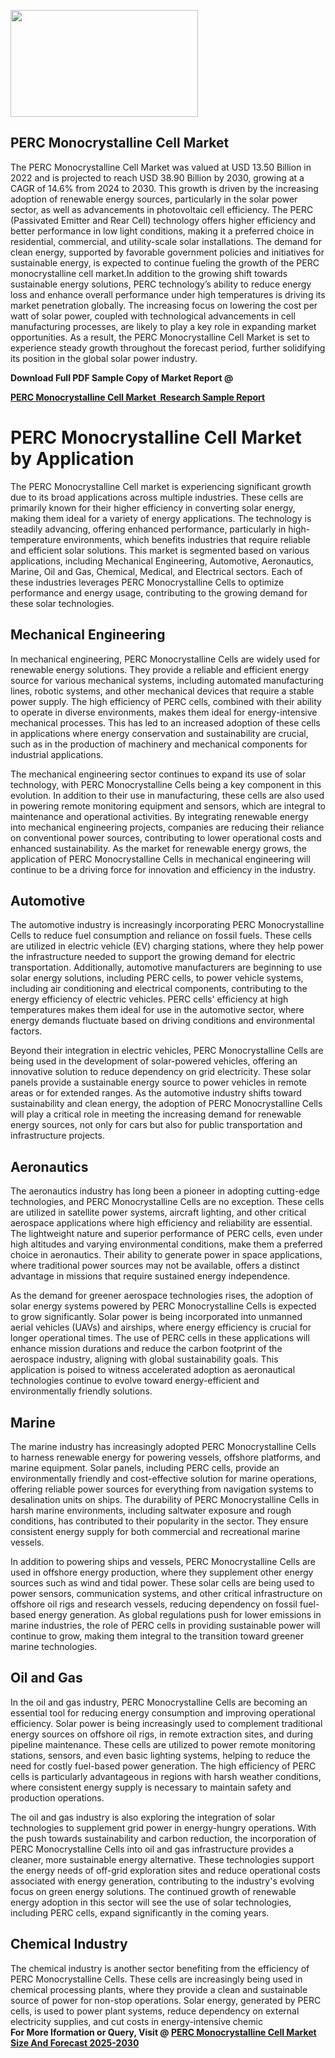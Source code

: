 <p><img class="alignnone size-medium wp-image-20088" src="https://ffe5etoiles.com/wp-content/uploads/2024/12/MST1-300x171.png" alt="" width="300" height="171" /></p><p><p> <h2>PERC Monocrystalline Cell Market </h2><p>The PERC Monocrystalline Cell Market was valued at USD 13.50 Billion in 2022 and is projected to reach USD 38.90 Billion by 2030, growing at a CAGR of 14.6% from 2024 to 2030. This growth is driven by the increasing adoption of renewable energy sources, particularly in the solar power sector, as well as advancements in photovoltaic cell efficiency. The PERC (Passivated Emitter and Rear Cell) technology offers higher efficiency and better performance in low light conditions, making it a preferred choice in residential, commercial, and utility-scale solar installations. The demand for clean energy, supported by favorable government policies and initiatives for sustainable energy, is expected to continue fueling the growth of the PERC monocrystalline cell market.In addition to the growing shift towards sustainable energy solutions, PERC technology’s ability to reduce energy loss and enhance overall performance under high temperatures is driving its market penetration globally. The increasing focus on lowering the cost per watt of solar power, coupled with technological advancements in cell manufacturing processes, are likely to play a key role in expanding market opportunities. As a result, the PERC Monocrystalline Cell Market is set to experience steady growth throughout the forecast period, further solidifying its position in the global solar power industry.</p><p><strong>Download Full PDF Sample Copy of Market Report @</strong></p><p><strong><a href="https://www.verifiedmarketreports.com/download-sample/?rid=372806&utm_source=Sites-google&utm_medium=265" target="_blank">PERC Monocrystalline Cell Market &nbsp;Research Sample Report</a></strong></p><p><h1>PERC Monocrystalline Cell Market by Application</h1><p>The PERC Monocrystalline Cell market is experiencing significant growth due to its broad applications across multiple industries. These cells are primarily known for their higher efficiency in converting solar energy, making them ideal for a variety of energy applications. The technology is steadily advancing, offering enhanced performance, particularly in high-temperature environments, which benefits industries that require reliable and efficient solar solutions. This market is segmented based on various applications, including Mechanical Engineering, Automotive, Aeronautics, Marine, Oil and Gas, Chemical, Medical, and Electrical sectors. Each of these industries leverages PERC Monocrystalline Cells to optimize performance and energy usage, contributing to the growing demand for these solar technologies.<h2>Mechanical Engineering</h2><p>In mechanical engineering, PERC Monocrystalline Cells are widely used for renewable energy solutions. They provide a reliable and efficient energy source for various mechanical systems, including automated manufacturing lines, robotic systems, and other mechanical devices that require a stable power supply. The high efficiency of PERC cells, combined with their ability to operate in diverse environments, makes them ideal for energy-intensive mechanical processes. This has led to an increased adoption of these cells in applications where energy conservation and sustainability are crucial, such as in the production of machinery and mechanical components for industrial applications.</p><p>The mechanical engineering sector continues to expand its use of solar technology, with PERC Monocrystalline Cells being a key component in this evolution. In addition to their use in manufacturing, these cells are also used in powering remote monitoring equipment and sensors, which are integral to maintenance and operational activities. By integrating renewable energy into mechanical engineering projects, companies are reducing their reliance on conventional power sources, contributing to lower operational costs and enhanced sustainability. As the market for renewable energy grows, the application of PERC Monocrystalline Cells in mechanical engineering will continue to be a driving force for innovation and efficiency in the industry.</p><h2>Automotive</h2><p>The automotive industry is increasingly incorporating PERC Monocrystalline Cells to reduce fuel consumption and reliance on fossil fuels. These cells are utilized in electric vehicle (EV) charging stations, where they help power the infrastructure needed to support the growing demand for electric transportation. Additionally, automotive manufacturers are beginning to use solar energy solutions, including PERC cells, to power vehicle systems, including air conditioning and electrical components, contributing to the energy efficiency of electric vehicles. PERC cells' efficiency at high temperatures makes them ideal for use in the automotive sector, where energy demands fluctuate based on driving conditions and environmental factors.</p><p>Beyond their integration in electric vehicles, PERC Monocrystalline Cells are being used in the development of solar-powered vehicles, offering an innovative solution to reduce dependency on grid electricity. These solar panels provide a sustainable energy source to power vehicles in remote areas or for extended ranges. As the automotive industry shifts toward sustainability and clean energy, the adoption of PERC Monocrystalline Cells will play a critical role in meeting the increasing demand for renewable energy sources, not only for cars but also for public transportation and infrastructure projects.</p><h2>Aeronautics</h2><p>The aeronautics industry has long been a pioneer in adopting cutting-edge technologies, and PERC Monocrystalline Cells are no exception. These cells are utilized in satellite power systems, aircraft lighting, and other critical aerospace applications where high efficiency and reliability are essential. The lightweight nature and superior performance of PERC cells, even under high altitudes and varying environmental conditions, make them a preferred choice in aeronautics. Their ability to generate power in space applications, where traditional power sources may not be available, offers a distinct advantage in missions that require sustained energy independence.</p><p>As the demand for greener aerospace technologies rises, the adoption of solar energy systems powered by PERC Monocrystalline Cells is expected to grow significantly. Solar power is being incorporated into unmanned aerial vehicles (UAVs) and airships, where energy efficiency is crucial for longer operational times. The use of PERC cells in these applications will enhance mission durations and reduce the carbon footprint of the aerospace industry, aligning with global sustainability goals. This application is poised to witness accelerated adoption as aeronautical technologies continue to evolve toward energy-efficient and environmentally friendly solutions.</p><h2>Marine</h2><p>The marine industry has increasingly adopted PERC Monocrystalline Cells to harness renewable energy for powering vessels, offshore platforms, and marine equipment. Solar panels, including PERC cells, provide an environmentally friendly and cost-effective solution for marine operations, offering reliable power sources for everything from navigation systems to desalination units on ships. The durability of PERC Monocrystalline Cells in harsh marine environments, including saltwater exposure and rough conditions, has contributed to their popularity in the sector. They ensure consistent energy supply for both commercial and recreational marine vessels.</p><p>In addition to powering ships and vessels, PERC Monocrystalline Cells are used in offshore energy production, where they supplement other energy sources such as wind and tidal power. These solar cells are being used to power sensors, communication systems, and other critical infrastructure on offshore oil rigs and research vessels, reducing dependency on fossil fuel-based energy generation. As global regulations push for lower emissions in marine industries, the role of PERC cells in providing sustainable power will continue to grow, making them integral to the transition toward greener marine technologies.</p><h2>Oil and Gas</h2><p>In the oil and gas industry, PERC Monocrystalline Cells are becoming an essential tool for reducing energy consumption and improving operational efficiency. Solar power is being increasingly used to complement traditional energy sources on offshore oil rigs, in remote extraction sites, and during pipeline maintenance. These cells are utilized to power remote monitoring stations, sensors, and even basic lighting systems, helping to reduce the need for costly fuel-based power generation. The high efficiency of PERC cells is particularly advantageous in regions with harsh weather conditions, where consistent energy supply is necessary to maintain safety and production operations.</p><p>The oil and gas industry is also exploring the integration of solar technologies to supplement grid power in energy-hungry operations. With the push towards sustainability and carbon reduction, the incorporation of PERC Monocrystalline Cells into oil and gas infrastructure provides a cleaner, more sustainable energy alternative. These technologies support the energy needs of off-grid exploration sites and reduce operational costs associated with energy generation, contributing to the industry's evolving focus on green energy solutions. The continued growth of renewable energy adoption in this sector will see the use of solar technologies, including PERC cells, expand significantly in the coming years.</p><h2>Chemical Industry</h2><p>The chemical industry is another sector benefiting from the efficiency of PERC Monocrystalline Cells. These cells are increasingly being used in chemical processing plants, where they provide a clean and sustainable source of power for non-stop operations. Solar energy, generated by PERC cells, is used to power plant systems, reduce dependency on external electricity supplies, and cut costs in energy-intensive chemic<strong><br />For More Iformation or Query, Visit @ <a href="https://www.verifiedmarketreports.com/product/perc-monocrystalline-cell-market/" target="_blank">PERC Monocrystalline Cell Market Size And Forecast 2025-2030</a></strong></p>
